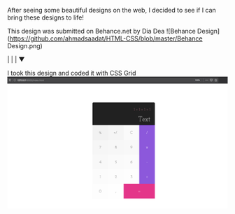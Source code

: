 
After seeing some beautiful designs on the web, I decided to see if I can bring these designs to life!

This design was submitted on Behance.net by Dia Dea
![Behance Design](https://github.com/ahmadsaadat/HTML-CSS/blob/master/Behance Design.png)

|
|
|
&#9660;


I took this design and coded it with CSS Grid
<img src="https://github.com/ahmadsaadat/HTML-CSS/blob/master/UI.png" alt="My UI" />
